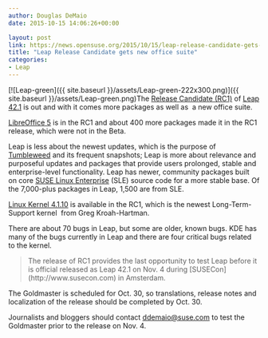 ```yaml
---
author: Douglas DeMaio
date: 2015-10-15 14:06:26+00:00

layout: post
link: https://news.opensuse.org/2015/10/15/leap-release-candidate-gets-new-office-suite/
title: "Leap Release Candidate gets new office suite"
categories:
- Leap
---
```

[![Leap-green]({{ site.baseurl }}/assets/Leap-green-222x300.png)]({{ site.baseurl }}/assets/Leap-green.png)The [Release Candidate (RC1)](https://software.opensuse.org/developer/en?release=developer) of [Leap 42.1](https://en.opensuse.org/Portal:42.1) is out and with it comes more packages as well as  a new office suite.

[LibreOffice 5](https://www.libreoffice.org) is in the RC1 and about 400 more packages made it in the RC1 release, which were not in the Beta.

Leap is less about the newest updates, which is the purpose of [Tumbleweed](https://en.opensuse.org/Portal:Tumbleweed) and its frequent snapshots; Leap is more about relevance and purposeful updates and packages that provide users prolonged, stable and enterprise-level functionality. Leap has newer, community packages built on core [SUSE Linux Enterprise](https://en.wikipedia.org/wiki/SUSE_Linux_Enterprise_Server) (SLE) source code for a more stable base. Of the 7,000-plus packages in Leap, 1,500 are from SLE.<!-- more -->

[Linux Kernel 4.1.10](https://www.kernel.org/pub/linux/kernel/v4.x/ChangeLog-4.1.10) is available in the RC1, which is the newest Long-Term-Support kernel  from Greg Kroah-Hartman.

There are about 70 bugs in Leap, but some are older, known bugs. KDE has many of the bugs currently in Leap and there are four critical bugs related to the kernel.


<blockquote>The release of RC1 provides the last opportunity to test Leap before it is official released as Leap 42.1 on Nov. 4 during [SUSECon](http://www.susecon.com) in Amsterdam.</blockquote>


The Goldmaster is scheduled for Oct. 30, so translations, release notes and localization of the release should be completed by Oct. 30.

Journalists and bloggers should contact [ddemaio@suse.com](mailto:ddemaio@suse.com) to test the Goldmaster prior to the release on Nov. 4.		

